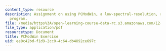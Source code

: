 ```yaml
---
content_type: resource
description: Assignment on using PCModWin, a low-spectral-resolution, radiative transfer
  program.
file: /media/https%3A/open-learning-course-data-rc.s3.amazonaws.com/12-815-atmospheric-radiation-fall-2008/ee8c42bdf1d92cc04c64db4892ce697c_pcmodwin_exercis.pdf
file_type: application/pdf
resourcetype: Document
title: PCModWin Exercise
uid: ee8c42bd-f1d9-2cc0-4c64-db4892ce697c
---
```

